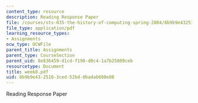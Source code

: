 ```yaml
---
content_type: resource
description: Reading Response Paper
file: /courses/sts-035-the-history-of-computing-spring-2004/8b9b9e4325163ced52bd0badab608e08_week8.pdf
file_type: application/pdf
learning_resource_types:
- Assignments
ocw_type: OCWFile
parent_title: Assignments
parent_type: CourseSection
parent_uid: 8e836459-d1cd-f190-d0c4-1a7b25809ceb
resourcetype: Document
title: week8.pdf
uid: 8b9b9e43-2516-3ced-52bd-0badab608e08
---
```

Reading Response Paper

